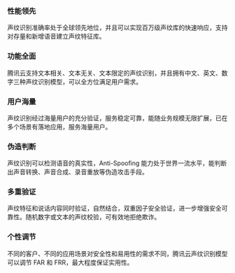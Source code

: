 ### 性能领先
声纹识别准确率处于全球领先地位，并且可以实现百万级声纹库的快速响应，支持对存量和新增语音建立声纹特征库。

### 功能全面
腾讯云支持文本相关、文本无关、文本限定的声纹识别，并且拥有中文、英文、数字三种声纹识别模型，可以全方位满足用户需求。

### 用户海量
声纹识别经过海量用户的充分验证，服务稳定可靠，能随业务规模无限扩展，已在多个场景有落地应用，服务海量用户。

### 伪造判断
声纹识别可以检测语音的真实性，Anti-Spoofing 能力处于世界一流水平，能判断出声音转换、声音合成、录音重放等伪造攻击手段。

### 多重验证
声纹特征和说话内容同时验证，自然结合，双重因子安全验证，进一步增强安全可靠性。随机数字或文本的声纹校验，可有效地拒绝欺诈。

### 个性调节
不同的客户、不同的应用场景对安全性和易用性的需求不同，腾讯云声纹识别模型可以调节 FAR 和 FRR，最大程度保证实用性。


